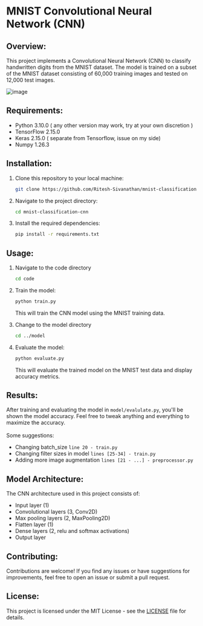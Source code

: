 # MNIST Convolutional Neural Network (CNN)

## Overview:
This project implements a Convolutional Neural Network (CNN) to classify handwritten digits from the MNIST dataset. The model is trained on a subset of the MNIST dataset consisting of 60,000 training images and tested on 12,000 test images.

![image](https://github.com/Ritesh-Sivanathan/mnist-classification-cnn/assets/82885975/6a832b65-f7a0-4f91-b9a9-12a790ec72db)

## Requirements:
- Python 3.10.0 ( any other version may work, try at your own discretion )
- TensorFlow 2.15.0
- Keras 2.15.0 ( separate from Tensorflow, issue on my side)
- Numpy 1.26.3
  
## Installation:
1. Clone this repository to your local machine:
    ```bash
    git clone https://github.com/Ritesh-Sivanathan/mnist-classification-cnn.git
    ```

2. Navigate to the project directory:
    ```bash
    cd mnist-classification-cnn
    ```

3. Install the required dependencies:
    ```bash
    pip install -r requirements.txt
    ```

## Usage:

1. Navigate to the code directory
   ```bash
   cd code
   ```

2. Train the model:
    ```bash
    python train.py
    ```
   This will train the CNN model using the MNIST training data.

3. Change to the model directory
   ```bash
   cd ../model
   ```

3. Evaluate the model:
    ```bash
    python evaluate.py
    ```
   This will evaluate the trained model on the MNIST test data and display accuracy metrics.

## Results:
After training and evaluating the model in `model/evalulate.py`, you'll be shown the model accuracy. Feel free to tweak anything and everything to maximize the accuracy.
<br><br> Some suggestions:
- Changing batch_size `line 20 - train.py`
- Changing filter sizes in model `lines [25-34] - train.py`
- Adding more image augmentation `lines [21 - ...] - preprocessor.py`

## Model Architecture:
The CNN architecture used in this project consists of:
- Input layer (1)
- Convolutional layers (3, Conv2D)
- Max pooling layers (2, MaxPooling2D)
- Flatten layer (1)
- Dense layers (2, relu and softmax activations)
- Output layer

## Contributing:
Contributions are welcome! If you find any issues or have suggestions for improvements, feel free to open an issue or submit a pull request.

## License:
This project is licensed under the MIT License - see the [LICENSE](LICENSE) file for details.